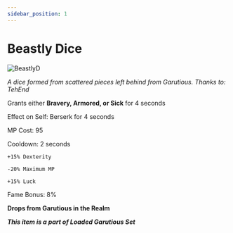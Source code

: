 ```yaml
---
sidebar_position: 1
---
```


# Beastly Dice

![BeastlyD](https://vwiki.valorserver.com/api/item/picture/beastly%20dice)

<i>A dice formed from scattered pieces left behind from Garutious. Thanks to: TehEnd</i>

Grants either **Bravery, Armored, or Sick** for 4 seconds

Effect on Self: Berserk for 4 seconds

MP Cost: 95

Cooldown: 2 seconds 

    +15% Dexterity
    
    -20% Maximum MP
    
    +15% Luck

Fame Bonus: 8%

**Drops from Garutious in the Realm**

***This item is a part of Loaded Garutious Set***
